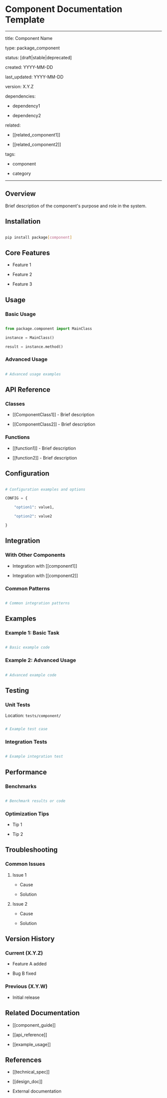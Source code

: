 # Component Documentation Template

---

title: Component Name

type: package_component

status: [draft|stable|deprecated]

created: YYYY-MM-DD

last_updated: YYYY-MM-DD

version: X.Y.Z

dependencies:

  - dependency1

  - dependency2

related:

  - [[related_component1]]

  - [[related_component2]]

tags:

  - component

  - category

---

## Overview

Brief description of the component's purpose and role in the system.

## Installation

```bash

pip install package[component]

```

## Core Features

- Feature 1

- Feature 2

- Feature 3

## Usage

### Basic Usage

```python

from package.component import MainClass

instance = MainClass()

result = instance.method()

```

### Advanced Usage

```python

# Advanced usage examples

```

## API Reference

### Classes

- [[ComponentClass1]] - Brief description

- [[ComponentClass2]] - Brief description

### Functions

- [[function1]] - Brief description

- [[function2]] - Brief description

## Configuration

```python

# Configuration examples and options

CONFIG = {

    "option1": value1,

    "option2": value2

}

```

## Integration

### With Other Components

- Integration with [[component1]]

- Integration with [[component2]]

### Common Patterns

```python

# Common integration patterns

```

## Examples

### Example 1: Basic Task

```python

# Basic example code

```

### Example 2: Advanced Usage

```python

# Advanced example code

```

## Testing

### Unit Tests

Location: `tests/component/`

```python

# Example test case

```

### Integration Tests

```python

# Example integration test

```

## Performance

### Benchmarks

```python

# Benchmark results or code

```

### Optimization Tips

- Tip 1

- Tip 2

## Troubleshooting

### Common Issues

1. Issue 1

   - Cause

   - Solution

1. Issue 2

   - Cause

   - Solution

## Version History

### Current (X.Y.Z)

- Feature A added

- Bug B fixed

### Previous (X.Y.W)

- Initial release

## Related Documentation

- [[component_guide]]

- [[api_reference]]

- [[example_usage]]

## References

- [[technical_spec]]

- [[design_doc]]

- External documentation

